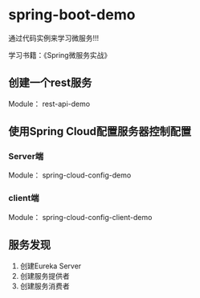 # spring-boot-demo

通过代码实例来学习微服务!!!

学习书籍：《Spring微服务实战》

## 创建一个rest服务

Module： rest-api-demo

## 使用Spring Cloud配置服务器控制配置
### Server端
Module： spring-cloud-config-demo
### client端
Module： spring-cloud-config-client-demo

## 服务发现

1. 创建Eureka Server
2. 创建服务提供者
3. 创建服务消费者